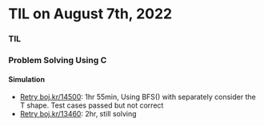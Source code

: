 # **TIL on August 7th, 2022**
### TIL

### Problem Solving Using C
#### Simulation
- [Retry boj.kr/14500](../../../Problem%20Solving/boj/Simulation/14500-re-08-06-2022.cpp): 1hr 55min, Using BFS() with separately consider the T shape. Test cases passed but not correct
- [Retry boj.kr/13460](../../../Problem%20Solving/boj/Simulation/13460-08-07-2022.cpp): 2hr, still solving